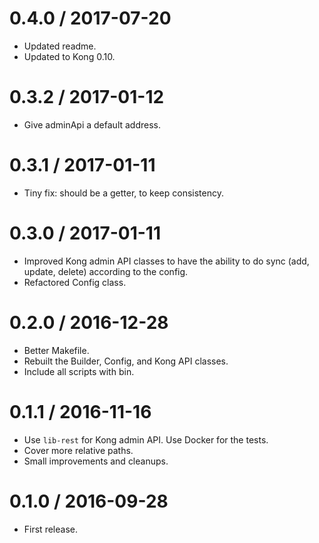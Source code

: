 
0.4.0 / 2017-07-20
==================

  * Updated readme.
  * Updated to Kong 0.10.

0.3.2 / 2017-01-12
==================

  * Give adminApi a default address.

0.3.1 / 2017-01-11
==================

  * Tiny fix: should be a getter, to keep consistency.

0.3.0 / 2017-01-11
==================

  * Improved Kong admin API classes to have the ability to do sync (add, update, delete) according to the config.
  * Refactored Config class.

0.2.0 / 2016-12-28
==================

  * Better Makefile.
  * Rebuilt the Builder, Config, and Kong API classes.
  * Include all scripts with bin.

0.1.1 / 2016-11-16
==================

  * Use `lib-rest` for Kong admin API. Use Docker for the tests.
  * Cover more relative paths.
  * Small improvements and cleanups.

0.1.0 / 2016-09-28
==================

* First release.
